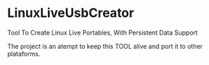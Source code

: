 # LinuxLiveUsbCreator
Tool To Create Linux Live Portables, With Persistent Data Support

The project is an atempt to keep this TOOL alive and port it to other plataforms.
